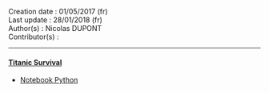 Creation date : 01/05/2017  (fr)          
Last update : 28/01/2018    (fr)         
Author(s) : Nicolas DUPONT     
Contributor(s) :   

---

#### **[Titanic Survival](https://www.kaggle.com/c/titanic)**


 - [Notebook Python](https://github.com/NicoDupont/Kaggle/blob/master/Titanic/TitanicKaggleEdaAndMlWithPython.ipynb)

